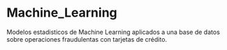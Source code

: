 # Machine_Learning
Modelos estadisticos de Machine Learning aplicados a una base de datos sobre operaciones fraudulentas con tarjetas de crédito.
